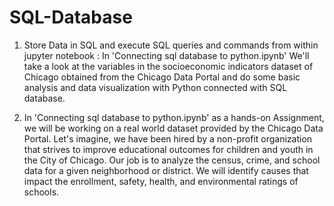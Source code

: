 # SQL-Database
1. Store Data in SQL and execute SQL queries and commands from within jupyter notebook : In 'Connecting sql database to python.ipynb' We'll take a look at the variables in the socioeconomic indicators dataset of Chicago obtained from the Chicago Data Portal and do some basic analysis and data visualization with Python connected with SQL database.
   
2. In 'Connecting sql database to python.ipynb' as a hands-on Assignment, we will be working on a real world dataset provided by the Chicago Data Portal. Let's imagine, we have been hired by a non-profit organization that strives to improve educational outcomes for children and youth in the City of Chicago. Our job is to analyze the census, crime, and school data for a given neighborhood or district. We will identify causes that impact the enrollment, safety, health, and environmental ratings of schools.

